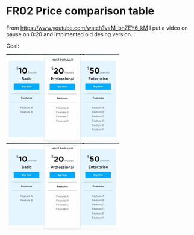 # FR02 Price comparison table
From https://www.youtube.com/watch?v=M_bhZEY6_kM
I put a video on pause on 0:20 and implmented old desing version. 

Goal: 

<img src="reverse_engineered/goal.png" style="width:300px;display:inline-block" />

<img src="reverse_engineered/goal.png" style="width:300px;display:inline-block" />